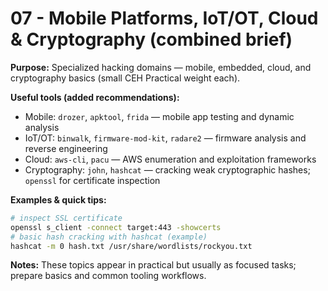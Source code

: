 # 07 - Mobile Platforms, IoT/OT, Cloud & Cryptography (combined brief)

**Purpose:** Specialized hacking domains — mobile, embedded, cloud, and cryptography basics (small CEH Practical weight each).

**Useful tools (added recommendations):**
- Mobile: `drozer`, `apktool`, `frida` — mobile app testing and dynamic analysis
- IoT/OT: `binwalk`, `firmware-mod-kit`, `radare2` — firmware analysis and reverse engineering
- Cloud: `aws-cli`, `pacu` — AWS enumeration and exploitation frameworks
- Cryptography: `john`, `hashcat` — cracking weak cryptographic hashes; `openssl` for certificate inspection

**Examples & quick tips:**
```bash
# inspect SSL certificate
openssl s_client -connect target:443 -showcerts
# basic hash cracking with hashcat (example)
hashcat -m 0 hash.txt /usr/share/wordlists/rockyou.txt
```

**Notes:** These topics appear in practical but usually as focused tasks; prepare basics and common tooling workflows.